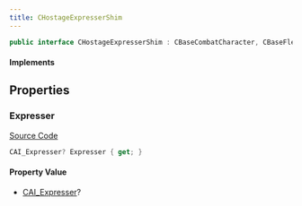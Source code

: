 ```yaml
---
title: CHostageExpresserShim
---
```


```csharp
public interface CHostageExpresserShim : CBaseCombatCharacter, CBaseFlex, CBaseAnimGraph, CBaseModelEntity, CBaseEntity, CEntityInstance, ISchemaClass<CEntityInstance>, ISchemaClass<CBaseEntity>, ISchemaClass<CBaseModelEntity>, ISchemaClass<CBaseAnimGraph>, ISchemaClass<CBaseFlex>, ISchemaClass<CBaseCombatCharacter>, ISchemaClass<CHostageExpresserShim>, ISchemaField, ISchemaClass, INativeHandle
```

#### Implements

## Properties

### Expresser

[Source Code](https://github.com/swiftly-solution/swiftlys2/blob/beta/managed/src/SwiftlyS2.Generated/Schemas/Interfaces/CHostageExpresserShim.cs#L16)

```csharp
CAI_Expresser? Expresser { get; }
```

#### Property Value

- [CAI_Expresser](/docs/api/shared/schemadefinitions/cai_expresser)?

